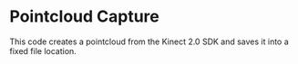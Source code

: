 # Pointcloud Capture

This code creates a pointcloud from the Kinect 2.0 SDK and saves it into a
fixed file location.